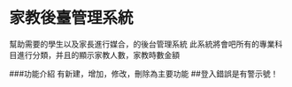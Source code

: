 # 家教後臺管理系統

幫助需要的學生以及家長進行媒合，的後台管理系統
此系統將會吧所有的專業科目進行分類，并且的顯示家教人數，家教時數金額

###功能介紹
有新建，增加，修改，刪除為主要功能
##登入錯誤是有警示號！
